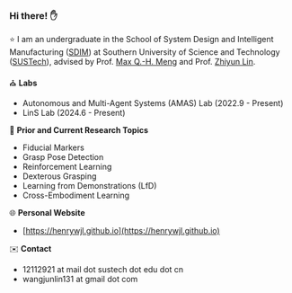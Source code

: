 ### Hi there! ✋

⭐ I am an undergraduate in the School of System Design and Intelligent Manufacturing ([SDIM](https://sdim.sustech.edu.cn/)) at Southern University of Science and Technology ([SUSTech](https://www.sustech.edu.cn/en/)), advised by Prof. [Max Q.-H. Meng](https://scholar.google.ca/citations?user=DxDCU7AAAAAJ&hl=en) and Prof. [Zhiyun Lin](https://scholar.google.com/citations?user=ic9y2dIAAAAJ&hl=zh-CN&oi=ao).

⛪ **Labs**
-  Autonomous and Multi-Agent Systems (AMAS) Lab (2022.9 - Present)
-  LinS Lab (2024.6 - Present)

📝 **Prior and Current Research Topics**
- Fiducial Markers
- Grasp Pose Detection
- Reinforcement Learning
- Dexterous Grasping
- Learning from Demonstrations (LfD)
- Cross-Embodiment Learning

🌐 **Personal Website**
- [https://henrywjl.github.io](https://henrywjl.github.io)

✉️ **Contact**
- 12112921 at mail dot sustech dot edu dot cn
- wangjunlin131 at gmail dot com
